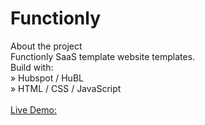 # Functionly

About the project<br>
Functionly SaaS template website templates.
<br>
Build with:<br>
» Hubspot / HuBL<br>
» HTML / CSS / JavaScript
<br><br>
<a href="https://functionly.com/">Live Demo:</a>
